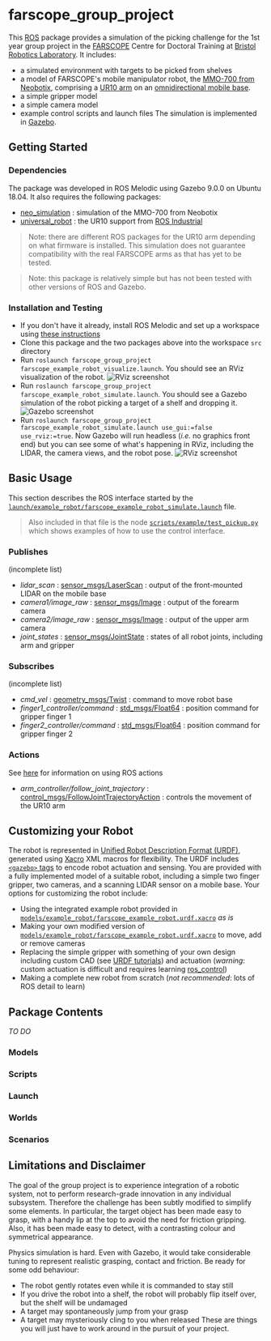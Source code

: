# farscope_group_project

This [ROS](https://www.ros.org/) package provides a simulation of the picking challenge for the 1st year group project in the [FARSCOPE](https://www.farscope.bris.ac.uk/) Centre for Doctoral Training at 
[Bristol Robotics Laboratory](http://www.brl.ac.uk).  It includes:
* a simulated environment with targets to be picked from shelves
* a model of FARSCOPE's mobile manipulator robot, the [MMO-700 from Neobotix](https://www.neobotix-robots.com/products/mobile-manipulators/mobile-manipulator-mmo-700),
  comprising a [UR10 arm](https://www.universal-robots.com/products/ur10-robot/) on an [omnidirectional mobile base](https://www.neobotix-robots.com/products/mobile-robots/mobiler-roboter-mpo-700).
* a simple gripper model
* a simple camera model
* example control scripts and launch files
The simulation is implemented in [Gazebo](http://gazebosim.org/).

## Getting Started

### Dependencies

The package was developed in ROS Melodic using Gazebo 9.0.0 on Ubuntu 18.04.  It also requires the following packages:
* [neo_simulation](https://github.com/neobotix/neo_simulation) : simulation of the MMO-700 from Neobotix
* [universal_robot](https://github.com/ros-industrial/universal_robot) : the UR10 support from [ROS Industrial](https://rosindustrial.org/)

> Note: there are different ROS packages for the UR10 arm depending on what firmware is installed.  This simulation does not guarantee compatibility with the real
> FARSCOPE arms as that has yet to be tested.

> Note: this package is relatively simple but has not been tested with other versions of ROS and Gazebo.

### Installation and Testing

* If you don't have it already, install ROS Melodic and set up a workspace using [these instructions](http://wiki.ros.org/ROS/Tutorials/InstallingandConfiguringROSEnvironment)
* Clone this package and the two packages above into the workspace `src` directory
* Run `roslaunch farscope_group_project farscope_example_robot_visualize.launch`.  You should see an RViz visualization of the robot.
![RViz screenshot](https://raw.githubusercontent.com/arthurrichards77/farscope_group_project/main/Screenshot%20from%202021-01-18%2014-11-59.png)
* Run `roslaunch farscope_group_project farscope_example_robot_simulate.launch`.  You should see a Gazebo simulation of the robot picking a target of a shelf and dropping it.
![Gazebo screenshot](https://raw.githubusercontent.com/arthurrichards77/farscope_group_project/main/Screenshot%20from%202021-01-18%2014-10-59.png)
* Run `roslaunch farscope_group_project farscope_example_robot_simulate.launch use_gui:=false use_rviz:=true`.  Now Gazebo will run headless (_i.e._ no graphics front end) but you can see some of what's happening in RViz, including the LIDAR, the camera views, and the robot pose.
![RViz screenshot](https://raw.githubusercontent.com/arthurrichards77/farscope_group_project/main/Screenshot%20from%202021-01-18%2010-05-52.png)

## Basic Usage

This section describes the ROS interface started by the [`launch/example_robot/farscope_example_robot_simulate.launch`](launch/example_robot/farscope_example_robot_simulate.launch) file.

> Also included in that file is the node [`scripts/example/test_pickup.py`](scripts/example/test_pickup.py) which shows examples of how to use the control interface.

### Publishes

(incomplete list)

* _lidar_scan_ : [sensor_msgs/LaserScan](http://docs.ros.org/en/melodic/api/sensor_msgs/html/msg/LaserScan.html) : output of the front-mounted LIDAR on the mobile base
* _camera1/image_raw_ : [sensor_msgs/Image](https://docs.ros.org/en/melodic/api/sensor_msgs/html/msg/Image.html) : output of the forearm camera
* _camera2/image_raw_ : [sensor_msgs/Image](https://docs.ros.org/en/melodic/api/sensor_msgs/html/msg/Image.html) : output of the upper arm camera
* _joint_states_ : [sensor_msgs/JointState](http://docs.ros.org/en/api/sensor_msgs/html/msg/JointState.html) : states of all robot joints, including arm and gripper

### Subscribes

(incomplete list)

* _cmd_vel_ : [geometry_msgs/Twist](https://docs.ros.org/en/api/geometry_msgs/html/msg/Twist.html) : command to move robot base
* _finger1_controller/command_ : [std_msgs/Float64](http://docs.ros.org/en/melodic/api/std_msgs/html/msg/Float64.html) : position command for gripper finger 1
* _finger2_controller/command_ : [std_msgs/Float64](http://docs.ros.org/en/melodic/api/std_msgs/html/msg/Float64.html) : position command for gripper finger 2

### Actions 

See [here](http://wiki.ros.org/actionlib/Tutorials) for information on using ROS actions

* _arm_controller/follow_joint_trajectory_ : [control_msgs/FollowJointTrajectoryAction](http://docs.ros.org/en/electric/api/control_msgs/html/msg/FollowJointTrajectoryAction.html) : controls the movement of the UR10 arm

## Customizing your Robot

The robot is represented in [Unified Robot Description Format (URDF)](http://wiki.ros.org/urdf), generated using [Xacro](http://wiki.ros.org/xacro) XML macros for flexibility.  The URDF includes [`<gazebo>` tags](http://gazebosim.org/tutorials/?tut=ros_urdf) to encode robot actuation and sensing.  You are provided with a fully implemented model of a suitable robot, including a simple two finger gripper, two cameras, and a scanning LIDAR sensor on a mobile base.  Your options for customizing the robot include:
* Using the integrated example robot provided in [`models/example_robot/farscope_example_robot.urdf.xacro`](models/example_robot/farscope_example_robot.urdf.xacro) _as is_
* Making your own modified version of [`models/example_robot/farscope_example_robot.urdf.xacro`](models/example_robot/farscope_example_robot.urdf.xacro) to move, add or remove cameras
* Replacing the simple gripper with something of your own design including custom CAD (see [URDF tutorials](http://wiki.ros.org/urdf/Tutorials)) and actuation (_warning_: custom actuation is difficult and requires learning [ros_control](http://wiki.ros.org/ros_control))
* Making a complete new robot from scratch (_not recommended_: lots of ROS detail to learn)

## Package Contents

_TO DO_

### Models

### Scripts

### Launch

### Worlds

### Scenarios

## Limitations and Disclaimer

The goal of the group project is to experience integration of a robotic system, not to perform research-grade innovation in any individual subsystem.  Therefore the challenge has been subtly modified to simplify some elements.  In particular, the target object has been made easy to grasp, with a handy lip at the top to avoid the need for friction gripping.  Also, it has been made easy to detect, with a contrasting colour and symmetrical appearance.

Physics simulation is hard.  Even with Gazebo, it would take considerable tuning to represent realistic grasping, contact and friction.  Be ready for some odd behaviour:
* The robot gently rotates even while it is commanded to stay still
* If you drive the robot into a shelf, the robot will probably flip itself over, but the shelf will be undamaged
* A target may spontaneously jump from your grasp
* A target may mysteriously cling to you when released
These are things you will just have to work around in the pursuit of your project.
